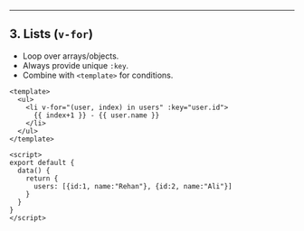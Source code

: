 ---

## 3. Lists (`v-for`)
- Loop over arrays/objects.  
- Always provide unique `:key`.  
- Combine with `<template>` for conditions.  

```vue
<template>
  <ul>
    <li v-for="(user, index) in users" :key="user.id">
      {{ index+1 }} - {{ user.name }}
    </li>
  </ul>
</template>

<script>
export default {
  data() {
    return {
      users: [{id:1, name:"Rehan"}, {id:2, name:"Ali"}]
    }
  }
}
</script>
